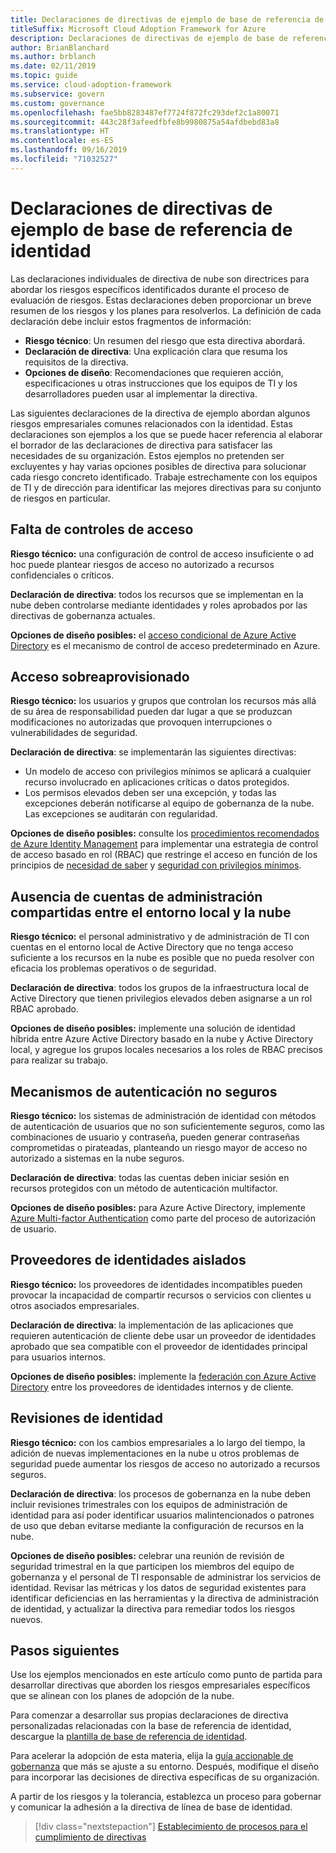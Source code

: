 ```yaml
---
title: Declaraciones de directivas de ejemplo de base de referencia de identidad
titleSuffix: Microsoft Cloud Adoption Framework for Azure
description: Declaraciones de directivas de ejemplo de base de referencia de identidad
author: BrianBlanchard
ms.author: brblanch
ms.date: 02/11/2019
ms.topic: guide
ms.service: cloud-adoption-framework
ms.subservice: govern
ms.custom: governance
ms.openlocfilehash: fae5bb8283487ef7724f872fc293def2c1a80071
ms.sourcegitcommit: 443c28f3afeedfbfe8b9980875a54afdbebd83a8
ms.translationtype: HT
ms.contentlocale: es-ES
ms.lasthandoff: 09/16/2019
ms.locfileid: "71032527"
---
```

# <a name="identity-baseline-sample-policy-statements"></a>Declaraciones de directivas de ejemplo de base de referencia de identidad

Las declaraciones individuales de directiva de nube son directrices para abordar los riesgos específicos identificados durante el proceso de evaluación de riesgos. Estas declaraciones deben proporcionar un breve resumen de los riesgos y los planes para resolverlos. La definición de cada declaración debe incluir estos fragmentos de información:

- **Riesgo técnico**: Un resumen del riesgo que esta directiva abordará.
- **Declaración de directiva**: Una explicación clara que resuma los requisitos de la directiva.
- **Opciones de diseño**: Recomendaciones que requieren acción, especificaciones u otras instrucciones que los equipos de TI y los desarrolladores pueden usar al implementar la directiva.

Las siguientes declaraciones de la directiva de ejemplo abordan algunos riesgos empresariales comunes relacionados con la identidad. Estas declaraciones son ejemplos a los que se puede hacer referencia al elaborar el borrador de las declaraciones de directiva para satisfacer las necesidades de su organización. Estos ejemplos no pretenden ser excluyentes y hay varias opciones posibles de directiva para solucionar cada riesgo concreto identificado. Trabaje estrechamente con los equipos de TI y de dirección para identificar las mejores directivas para su conjunto de riesgos en particular.

## <a name="lack-of-access-controls"></a>Falta de controles de acceso

**Riesgo técnico:** una configuración de control de acceso insuficiente o ad hoc puede plantear riesgos de acceso no autorizado a recursos confidenciales o críticos.

**Declaración de directiva**: todos los recursos que se implementan en la nube deben controlarse mediante identidades y roles aprobados por las directivas de gobernanza actuales.

**Opciones de diseño posibles:** el [acceso condicional de Azure Active Directory](https://docs.microsoft.com/azure/active-directory/conditional-access/overview) es el mecanismo de control de acceso predeterminado en Azure.

## <a name="overprovisioned-access"></a>Acceso sobreaprovisionado

**Riesgo técnico:** los usuarios y grupos que controlan los recursos más allá de su área de responsabilidad pueden dar lugar a que se produzcan modificaciones no autorizadas que provoquen interrupciones o vulnerabilidades de seguridad.

**Declaración de directiva**: se implementarán las siguientes directivas:

- Un modelo de acceso con privilegios mínimos se aplicará a cualquier recurso involucrado en aplicaciones críticas o datos protegidos.
- Los permisos elevados deben ser una excepción, y todas las excepciones deberán notificarse al equipo de gobernanza de la nube. Las excepciones se auditarán con regularidad.

**Opciones de diseño posibles:** consulte los [procedimientos recomendados de Azure Identity Management](https://docs.microsoft.com/azure/security/azure-security-identity-management-best-practices) para implementar una estrategia de control de acceso basado en rol (RBAC) que restringe el acceso en función de los principios de [necesidad de saber](https://wikipedia.org/wiki/Need_to_know) y [seguridad con privilegios mínimos](https://wikipedia.org/wiki/Principle_of_least_privilege).

## <a name="lack-of-shared-management-accounts-between-on-premises-and-the-cloud"></a>Ausencia de cuentas de administración compartidas entre el entorno local y la nube

**Riesgo técnico:** el personal administrativo y de administración de TI con cuentas en el entorno local de Active Directory que no tenga acceso suficiente a los recursos en la nube es posible que no pueda resolver con eficacia los problemas operativos o de seguridad.

**Declaración de directiva**: todos los grupos de la infraestructura local de Active Directory que tienen privilegios elevados deben asignarse a un rol RBAC aprobado.

**Opciones de diseño posibles:** implemente una solución de identidad híbrida entre Azure Active Directory basado en la nube y Active Directory local, y agregue los grupos locales necesarios a los roles de RBAC precisos para realizar su trabajo.

## <a name="weak-authentication-mechanisms"></a>Mecanismos de autenticación no seguros

**Riesgo técnico:** los sistemas de administración de identidad con métodos de autenticación de usuarios que no son suficientemente seguros, como las combinaciones de usuario y contraseña, pueden generar contraseñas comprometidas o pirateadas, planteando un riesgo mayor de acceso no autorizado a sistemas en la nube seguros.

**Declaración de directiva**: todas las cuentas deben iniciar sesión en recursos protegidos con un método de autenticación multifactor.

**Opciones de diseño posibles:** para Azure Active Directory, implemente [Azure Multi-factor Authentication](https://docs.microsoft.com/azure/active-directory/authentication/concept-mfa-howitworks) como parte del proceso de autorización de usuario.

## <a name="isolated-identity-providers"></a>Proveedores de identidades aislados

**Riesgo técnico:** los proveedores de identidades incompatibles pueden provocar la incapacidad de compartir recursos o servicios con clientes u otros asociados empresariales.

**Declaración de directiva**: la implementación de las aplicaciones que requieren autenticación de cliente debe usar un proveedor de identidades aprobado que sea compatible con el proveedor de identidades principal para usuarios internos.

**Opciones de diseño posibles:** implemente la [federación con Azure Active Directory](https://docs.microsoft.com/azure/active-directory/hybrid/whatis-fed) entre los proveedores de identidades internos y de cliente.

## <a name="identity-reviews"></a>Revisiones de identidad

**Riesgo técnico:** con los cambios empresariales a lo largo del tiempo, la adición de nuevas implementaciones en la nube u otros problemas de seguridad puede aumentar los riesgos de acceso no autorizado a recursos seguros.

**Declaración de directiva**: los procesos de gobernanza en la nube deben incluir revisiones trimestrales con los equipos de administración de identidad para así poder identificar usuarios malintencionados o patrones de uso que deban evitarse mediante la configuración de recursos en la nube.

**Opciones de diseño posibles:** celebrar una reunión de revisión de seguridad trimestral en la que participen los miembros del equipo de gobernanza y el personal de TI responsable de administrar los servicios de identidad. Revisar las métricas y los datos de seguridad existentes para identificar deficiencias en las herramientas y la directiva de administración de identidad, y actualizar la directiva para remediar todos los riesgos nuevos.

## <a name="next-steps"></a>Pasos siguientes

Use los ejemplos mencionados en este artículo como punto de partida para desarrollar directivas que aborden los riesgos empresariales específicos que se alinean con los planes de adopción de la nube.

Para comenzar a desarrollar sus propias declaraciones de directiva personalizadas relacionadas con la base de referencia de identidad, descargue la [plantilla de base de referencia de identidad](./template.md).

Para acelerar la adopción de esta materia, elija la [guía accionable de gobernanza](../guides/index.md) que más se ajuste a su entorno. Después, modifique el diseño para incorporar las decisiones de directiva específicas de su organización.

A partir de los riesgos y la tolerancia, establezca un proceso para gobernar y comunicar la adhesión a la directiva de línea de base de identidad.

> [!div class="nextstepaction"]
> [Establecimiento de procesos para el cumplimiento de directivas](./compliance-processes.md)
